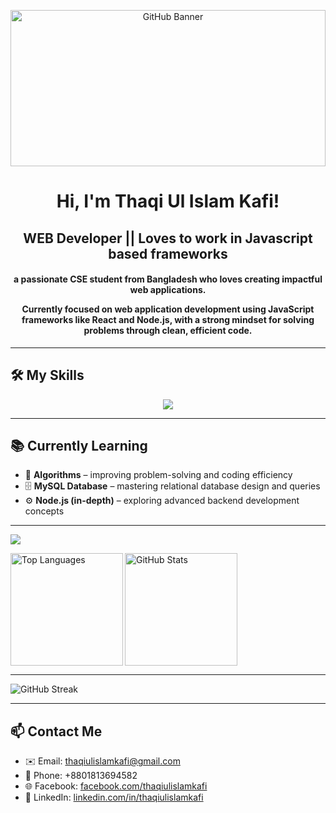 <p align="center">
  <img src="https://i.postimg.cc/V61NTTrM/git-banner.png" alt="GitHub Banner" width="100%" height="250" />
</p>


<h1 align="center"><b>Hi, I'm Thaqi Ul Islam Kafi!</b></h1>
<h2 align="center"><b>WEB Developer || Loves to work in Javascript based frameworks</b></h2>
<h4 align="center">a passionate CSE student from Bangladesh who loves creating impactful web applications.  

 Currently focused on **web application development** using JavaScript frameworks like **React** and **Node.js**, with a strong mindset for solving problems through clean, efficient code. </h4>

---

<h2 >🛠️ My Skills</h2>

<p align="center">
  <img src="https://skillicons.dev/icons?i=html,css,tailwind,js,react,nodejs,mongodb,cpp,java" />
</p>

---

## 📚 Currently Learning

- 🧮 **Algorithms** – improving problem-solving and coding efficiency  
- 🗄️ **MySQL Database** – mastering relational database design and queries  
- ⚙️ **Node.js (in-depth)** – exploring advanced backend development concepts  

---
![](https://komarev.com/ghpvc/?username=thaqiulislamkafi&color=blue)

<img align="left" src="https://github-readme-stats.vercel.app/api/top-langs?username=thaqiulislamkafi&show_icons=true&locale=en&layout=compact" alt="Top Languages" height="180px" />
<img src="https://github-readme-stats.vercel.app/api?username=thaqiulislamkafi&show_icons=true&theme=radical&hide_title=false&count_private=true&cache_seconds=1800" alt="GitHub Stats" height="180px" />

---
![GitHub Streak](https://streak-stats.demolab.com?user=thaqiulislamkafi&theme=radical&hide_border=false)

---
## 📫 Contact Me

- ✉️ Email: [thaqiulislamkafi@gmail.com](mailto:thaqiulislamkafi@gmail.com)  
- 📱 Phone: +8801813694582  
- 🌐 Facebook: [facebook.com/thaqiulislamkafi](https://facebook.com/thaqiulislamkafi)  
- 💼 LinkedIn: [linkedin.com/in/thaqiulislamkafi](https://linkedin.com/in/thaqiulislamkafi)
